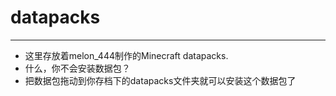 # datapacks
---
- 这里存放着melon_444制作的Minecraft datapacks.
- 什么，你不会安装数据包？
- 把数据包拖动到你存档下的datapacks文件夹就可以安装这个数据包了
